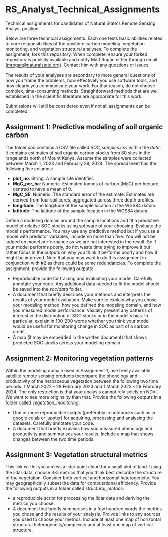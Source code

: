 # RS_Analyst_Technical_Assignments
Technical assignments for candidates of Natural State's Remote Sensing Analyst position.

Below are three technical assignments. Each one tests basic abilities related to core responsibilities of the position: carbon modeling, vegetation monitoring, and vegetation structural analyses. To complete the assignment, fork this repository. When complete, ensure your forked repository is publicly available and notify Matt Rogan either through email (mrogan@naturalstate.org). Contact him with any questions or issues.

The results of your analyses are secondary to more general questions of how you frame the problems, how effectively you use software tools, and how clearly you communicate your work. For that reason, do not choose complex, time-consuming methods. Straightforward methods that are well established in the scientific literature are appropriate for this work.

Submissions will still be considered even if not all assignments can be completed.

## Assignment 1: Predictive modeling of soil organic carbon

The folder *soc* contains a CSV file called *SOC_samples.csv* within the *data*. It contains estimates of soil organic carbon stocks from 80 sites in the rangelands north of Mount Kenya. Assume the samples were collected between March 1, 2023 and February 29, 2024. The spreadsheet has the following five columns:
- **plot_no**: String. A sample site identifier.
- **MgC_per_ha**: Numeric. Estimated tonnes of carbon (MgC) per hectare, centred to have a mean of 0.
- **MgC_SE**: Numeric. The standard error of the estimate. Estimates are derived from four soil cores, aggregated across three depth profiles.
- **longitude**: The longitude of the sample location in the WGS84 datum.
- **latitude**: The latitude of the sample location in the WGS84 datum.

Define a modeling domain around the sample locations and fit a predictive model of relative SOC stocks using software of your choosing. Evaluate the model's performance. You may use any predictive method but if you use a model with predictor variables, include no more than five. You will not be judged on model performance as we are not interested in the result. So if your model performs poorly, do not waste time trying to improve it but rather focus in the outputs on why you think it performs poorly and how it might be improved. Note that you may want to do this assignment in conjunction with #2 as there could be some redundancies. To complete the assignment, provide the following outputs:
- Reproducible code for training and evaluating your model. Carefully annotate your code. Any additional data needed to fit the model should be saved into the *soc/data* folder.
- A document that briefly describes your methods and interprets the results of your model evaluation. Make sure to explain why you chose your modeling method, how you defined the modeling domain, and how you measured model performance. Visually present any patterns of interest in the distribution of SOC stocks or in the model's bias. In particular, explain in 100-200 words whether you think your model would be useful for monitoring change in SOC as part of a carbon credit.
- A map (it may be embedded in the written document) that shows predicted SOC stocks across your modeling domain.

## Assignment 2: Monitoring vegetation patterns
Within the modeling domain used in Assignment 1, use freely available satellite remote sensing products tocompare the phenology and productivity of the herbaceous vegetation between the following two time periods: 1 March 2022 - 28 February 2023 and 1 March 2023 - 29 February 2024. The only restriction is that your analysis cannot rely solely on NDVI. We want to see more originality than that. Provide the following outputs in a folder called *vegetation_monitoring*:
- One or more reproducible scripts (preferably in notebooks such as in google colab or jupyter) for acquiring, processing and analysing the datasets. Carefully annotate your code.
- A document that briefly explains how you measured phenology and productivity and summarises your results. Include a map that shows changes between the two time periods.

## Assignment 3: Vegetation structural metrics
This link will let you access a lidar point cloud for a small plot of land. Using the lidar data, choose 3-5 metrics that you think best describe the structure of the vegetation. Consider both vertical and horizontal heterogeneity. You may geographically subset the data for computational efficiency. Provide the following outputs in a folder called *structural_metrics*:
- a reproducible script for processing the lidar data and deriving the metrics you choose.
- A document that briefly summarises in a few hundred words the metrics you chose and the results of your analysis. Proivde links to any sources you used to choose your metrics. Include at least one map of horizontal structural heterogeneity/complexity and at least one map of vertical structure.


